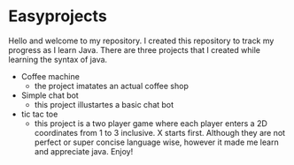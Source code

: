 # Easyprojects 

Hello and welcome to my repository.
I created this repository to track my progress as I learn Java.
There are three projects that I created while learning the syntax of java.
  - Coffee machine
    - the project imatates an actual coffee shop
  - Simple chat bot
    - this project illustartes a basic chat bot
  - tic tac toe
    - this project is a two player game where each player enters a 2D coordinates from 1 to 3 inclusive. X starts first.
Although they are not perfect or super concise language wise, however it made me learn and appreciate java.
Enjoy!

